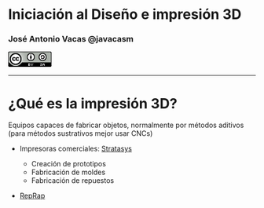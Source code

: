 # Iniciación al Diseño e impresión 3D



### José Antonio Vacas @javacasm

![CCbySA](images/CCbySQ_88x31.png)

* *  *

# ¿Qué es la impresión 3D?

Equipos capaces de fabricar objetos, normalmente por métodos aditivos
(para métodos sustrativos mejor usar CNCs)

* Impresoras comerciales: [Stratasys](http://www.stratasys.com/es)
  * Creación de prototipos
  * Fabricación de moldes
  * Fabricación de repuestos

* [RepRap](http://reprap.org)

